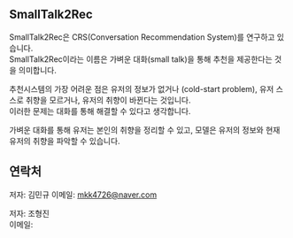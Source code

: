 ## SmallTalk2Rec

SmallTalk2Rec은 CRS(Conversation Recommendation System)를 연구하고 있습니다.   
SmallTalk2Rec이라는 이름은 가벼운 대화(small talk)을 통해 추천을 제공한다는 것을 의미합니다.

추천시스템의 가장 어려운 점은 유저의 정보가 없거나 (cold-start problem), 유저 스스로 취향을 모르거나, 유저의 취향이 바뀐다는 것입니다.   
이러한 문제는 대화를 통해 해결할 수 있다고 생각합니다.   

가벼운 대화를 통해 유저는 본인의 취향을 정리할 수 있고, 모델은 유저의 정보와 현재 유저의 취향을 파악할 수 있습니다.



## 연락처
저자: 김민규
이메일: mkk4726@naver.com
   
저자: 조형진    
이메일: 
